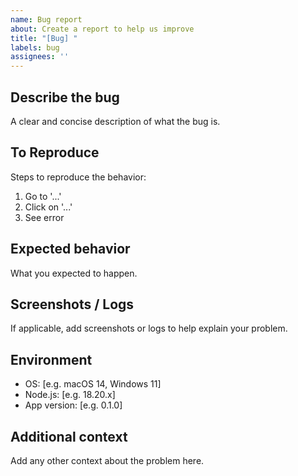 ```yaml
---
name: Bug report
about: Create a report to help us improve
title: "[Bug] "
labels: bug
assignees: ''
---
```


## Describe the bug
A clear and concise description of what the bug is.

## To Reproduce
Steps to reproduce the behavior:
1. Go to '...'
2. Click on '...'
3. See error

## Expected behavior
What you expected to happen.

## Screenshots / Logs
If applicable, add screenshots or logs to help explain your problem.

## Environment
- OS: [e.g. macOS 14, Windows 11]
- Node.js: [e.g. 18.20.x]
- App version: [e.g. 0.1.0]

## Additional context
Add any other context about the problem here.

